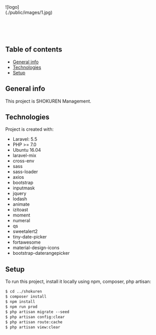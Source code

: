 <div style="width:150px; height:100px">
![logo](./public/images/1.jpg)
</div>

## Table of contents
* [General info](#general-info)
* [Technologies](#technologies)
* [Setup](#setup)

## General info
This project is SHOKUREN Management.
	
## Technologies
Project is created with:
* Laravel: 5.5
* PHP >= 7.0
* Ubuntu 16.04
* laravel-mix
* cross-env
* sass
* sass-loader
* axios
* bootstrap
* inputmask
* jquery
* lodash
* animate
* izitoast
* moment
* numeral
* qs
* sweetalert2
* tiny-date-picker
* fortawesome
* material-design-icons
* bootstrap-daterangepicker
	
## Setup
To run this project, install it locally using npm, composer, php artisan:

```
$ cd ../shokuren
$ composer install
$ npm install
$ npm run prod
$ php artisan migrate --seed
$ php artisan config:clear
$ php artisan route:cache
$ php artisan view:clear
```
